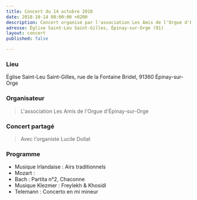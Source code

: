 ```yaml
---
title: Concert du 14 octobre 2018
date: 2018-10-14 00:00:00 +0200
description: Concert organisé par l'association Les Amis de l'Orgue d'Épinay-sur-Orge
adresse: Église Saint-Leu Saint-Gilles, Épinay-sur-Orge (91)
layout: concert
published: false

---
```

### Lieu

Église Saint-Leu Saint-Gilles, rue de la Fontaine Bridel, 91360 Épinay-sur-Orge

### Organisateur

> L'association Les Amis de l'Orgue d'Épinay-sur-Orge

### Concert partagé

> Avec l'organiste Lucile Dollat

### Programme

* Musique Irlandaise : Airs traditionnels
* Mozart :
* Bach : Partita n°2, Chaconne
* Musique Klezmer : Freylekh & Khosidl
* Telemann : Concerto en mi mineur